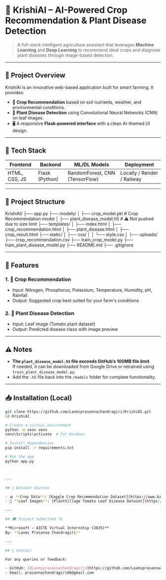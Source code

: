 
# 🌾 KrishiAI – AI-Powered Crop Recommendation & Plant Disease Detection

> A full-stack intelligent agriculture assistant that leverages **Machine Learning** and **Deep Learning** to recommend ideal crops and diagnose plant diseases through image-based detection.

---

## 📌 Project Overview

KrishiAI is an innovative web-based application built for smart farming. It provides:

- 🌱 **Crop Recommendation** based on soil nutrients, weather, and environmental conditions.
- 🦠 **Plant Disease Detection** using Convolutional Neural Networks (CNN) on leaf images.
- 🖥️ A responsive **Flask-powered interface** with a clean AI-themed UI design.

---

## 🚀 Tech Stack

| Frontend | Backend | ML/DL Models | Deployment |
|----------|---------|--------------|------------|
| HTML, CSS, JS | Flask (Python) | RandomForest, CNN (TensorFlow) | Locally / Render / Railway |

---

## 📂 Project Structure

KrishiAI/
├── app.py
├── models/
│ ├── crop_model.pkl # Crop Recommendation model
│ ├── plant_disease_model.h5 # ⚠️ Not pushed due to size limit
├── templates/
│ ├── index.html
│ ├── crop_recommendation.html
│ ├── plant_disease.html
│ ├── crop_result.html
├── static/
│ ├── css/
│ │ └── style.css
│ ├── uploads/
├── crop_recommendation.csv
├── train_crop_model.py
├── train_plant_disease_model.py
├── README.md
├── .gitignore




---

## 🤖 Features

### 1. 🌾 Crop Recommendation
- Input: Nitrogen, Phosphorus, Potassium, Temperature, Humidity, pH, Rainfall
- Output: Suggested crop best suited for your farm's conditions

### 2. 🦠 Plant Disease Detection
- Input: Leaf image (Tomato plant dataset)
- Output: Predicted disease class with image preview

---

## ⚠️ Notes

- **The `plant_disease_model.h5` file exceeds GitHub’s 100MB file limit**.  
  If needed, it can be downloaded from Google Drive or retrained using `train_plant_disease_model.py`.
- Add the `.h5` file back into the `/models` folder for complete functionality.

---

## 📥 Installation (Local)

```bash
git clone https://github.com/Laxmiprasannachandragiri/KrishiAI.git
cd KrishiAI

# Create a virtual environment
python -m venv venv
venv\Scripts\activate  # For Windows

# Install dependencies
pip install -r requirements.txt

# Run the app
python app.py



---

## 🧪 Dataset Sources

- 📊 **Crop Data**: [Kaggle Crop Recommendation Dataset](https://www.kaggle.com/datasets/atharvaingle/crop-recommendation-dataset)
- 🌿 **Leaf Images**: [PlantVillage Tomato Leaf Disease Dataset](https://www.kaggle.com/datasets/emmarex/plantdisease)

---

## 🎓 Project Submitted To

**Microsoft – AICTE Virtual Internship (2025)**  
By: **Laxmi Prasanna Chandragiri**

---

## 📧 Contact

For any queries or feedback:

- GitHub: [@Laxmiprasannachandragiri](https://github.com/Laxmiprasannachandragiri)
- Email: prasannachandragiri06@gmail.com

